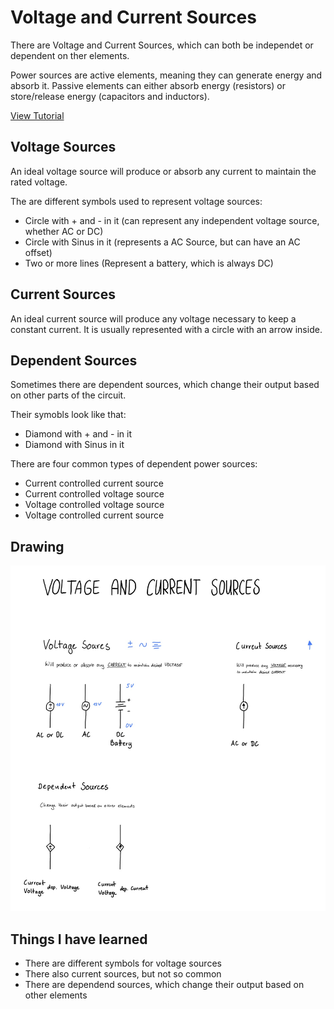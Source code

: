 # Voltage and Current Sources

There are Voltage and Current Sources, which can both be independet or dependent on ther elements.

Power sources are active elements, meaning they can generate energy and absorb it. 
Passive elements can either absorb energy (resistors) or store/release energy (capacitors and inductors).

[View Tutorial](https://www.circuitbread.com/tutorials/voltage-and-current-sources-independent-and-dependent-sources)

## Voltage Sources
An ideal voltage source will produce or absorb any current to maintain the rated voltage.

The are different symbols used to represent voltage sources:
- Circle with + and - in it (can represent any independent voltage source, whether AC or DC)
- Circle with Sinus in it (represents a AC Source, but can have an AC offset)
- Two or more lines (Represent a battery, which is always DC)

## Current Sources
An ideal current source will produce any voltage necessary to keep a constant current.
It is usually represented with a circle with an arrow inside.

## Dependent Sources
Sometimes there are dependent sources, which change their output based on other parts of the circuit.

Their symobls look like that:
- Diamond with + and - in it
- Diamond with Sinus in it

There are four common types of dependent power sources:
- Current controlled current source
- Current controlled voltage source
- Voltage controlled voltage source
- Voltage controlled current source

## Drawing

![Graphic showing voltage and current sources](29-Voltage-and-Current-Sources-241116.jpg)

## Things I have learned
- There are different symbols for voltage sources
- There also current sources, but not so common
- There are dependend sources, which change their output based on other elements